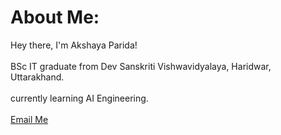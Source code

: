 #  About Me:
 Hey there, I'm Akshaya Parida!<br><br>BSc IT graduate from Dev Sanskriti Vishwavidyalaya, Haridwar, Uttarakhand. <br><br> currently learning AI Engineering. <br><br>
[Email Me](mailto:akshayaparida2811@gmail.com)



